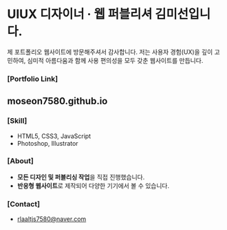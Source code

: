 # UIUX 디자이너 · 웹 퍼블리셔 김미선입니다.

제 포트폴리오 웹사이트에 방문해주셔서 감사합니다.
저는 사용자 경험(UX)을 깊이 고민하여, 심미적 아름다움과 함께 사용 편의성을 모두 갖춘 웹사이트를 만듭니다.



### [Portfolio Link]
## moseon7580.github.io



### [Skill]
- HTML5, CSS3, JavaScript
- Photoshop, Illustrator



### [About]
- **모든 디자인 및 퍼블리싱 작업**을 직접 진행했습니다.
- **반응형 웹사이트**로 제작되어 다양한 기기에서 볼 수 있습니다.



### [Contact]
- rlaaltjs7580@naver.com